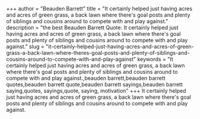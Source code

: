 +++
author = "Beauden Barrett"
title = "It certainly helped just having acres and acres of green grass, a back lawn where there's goal posts and plenty of siblings and cousins around to compete with and play against."
description = "the best Beauden Barrett Quote: It certainly helped just having acres and acres of green grass, a back lawn where there's goal posts and plenty of siblings and cousins around to compete with and play against."
slug = "it-certainly-helped-just-having-acres-and-acres-of-green-grass-a-back-lawn-where-theres-goal-posts-and-plenty-of-siblings-and-cousins-around-to-compete-with-and-play-against"
keywords = "It certainly helped just having acres and acres of green grass, a back lawn where there's goal posts and plenty of siblings and cousins around to compete with and play against.,beauden barrett,beauden barrett quotes,beauden barrett quote,beauden barrett sayings,beauden barrett saying,quotes, sayings,quote, saying, motivation"
+++
It certainly helped just having acres and acres of green grass, a back lawn where there's goal posts and plenty of siblings and cousins around to compete with and play against.
